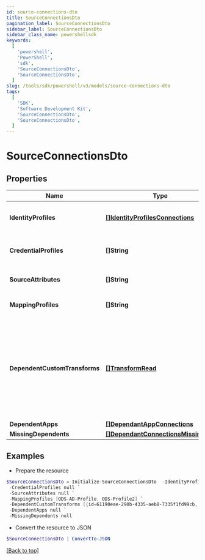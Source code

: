```yaml
---
id: source-connections-dto
title: SourceConnectionsDto
pagination_label: SourceConnectionsDto
sidebar_label: SourceConnectionsDto
sidebar_class_name: powershellsdk
keywords:
  [
    'powershell',
    'PowerShell',
    'sdk',
    'SourceConnectionsDto',
    'SourceConnectionsDto',
  ]
slug: /tools/sdk/powershell/v3/models/source-connections-dto
tags:
  [
    'SDK',
    'Software Development Kit',
    'SourceConnectionsDto',
    'SourceConnectionsDto',
  ]
---
```


# SourceConnectionsDto

## Properties

| Name | Type | Description | Notes |
| --- | --- | --- | --- |
| **IdentityProfiles** | [**[]IdentityProfilesConnections**](identity-profiles-connections) | The IdentityProfile attached to this source | [optional] |
| **CredentialProfiles** | **[]String** | Name of the CredentialProfile attached to this source | [optional] |
| **SourceAttributes** | **[]String** | The attributes attached to this source | [optional] |
| **MappingProfiles** | **[]String** | The profiles attached to this source | [optional] |
| **DependentCustomTransforms** | [**[]TransformRead**](transform-read) | A list of custom transforms associated with this source. A transform will be considered associated with a source if any attributes of the transform specify the source as the sourceName. | [optional] |
| **DependentApps** | [**[]DependantAppConnections**](dependant-app-connections) |  | [optional] |
| **MissingDependents** | [**[]DependantConnectionsMissingDto**](dependant-connections-missing-dto) |  | [optional] |

## Examples

- Prepare the resource

```powershell
$SourceConnectionsDto = Initialize-SourceConnectionsDto  -IdentityProfiles null `
 -CredentialProfiles null `
 -SourceAttributes null `
 -MappingProfiles [ODS-AD-Profile, ODS-Profile2] `
 -DependentCustomTransforms [{id=61190eae-290b-4335-aeb8-7335f1fd99cb, name=Split Transform, type=split, attributes={delimiter=-, index=1, input={attributes={sourceName=Example CSV Source, attributeName=last_name}, type=accountAttribute}}, internal=false}] `
 -DependentApps null `
 -MissingDependents null
```

- Convert the resource to JSON

```powershell
$SourceConnectionsDto | ConvertTo-JSON
```

[[Back to top]](#)
